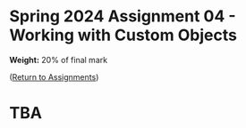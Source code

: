 # Spring 2024 Assignment 04 - Working with Custom Objects
__Weight:__ 20% of final mark

([Return to Assignments](../README.md))

# TBA